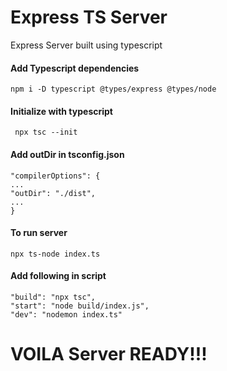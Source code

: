 # Express TS Server

Express Server built using typescript

#### Add Typescript dependencies
```
npm i -D typescript @types/express @types/node
```

#### Initialize with typescript
```
 npx tsc --init
```

#### Add outDir in tsconfig.json
````
"compilerOptions": {
...
"outDir": "./dist",
...
}
````

#### To run server
````
npx ts-node index.ts
````

#### Add following in script
````
"build": "npx tsc",
"start": "node build/index.js",
"dev": "nodemon index.ts"
````


# VOILA Server READY!!!
